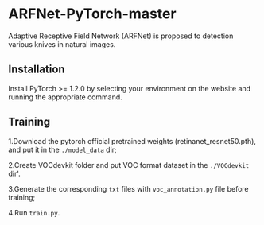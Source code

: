 # ARFNet-PyTorch-master

Adaptive Receptive Field Network (ARFNet) is proposed to detection various knives in natural images. 



## Installation

Install PyTorch >= 1.2.0 by selecting your environment on the website and running the appropriate command.



## Training

1.Download the pytorch official pretrained weights (retinanet_resnet50.pth), and put it in the `./model_data` dir;<br>

2.Create VOCdevkit folder and put VOC format dataset in the `./VOCdevkit` dir'. <br>

3.Generate the corresponding `txt` files with `voc_annotation.py` file before training;<br>

4.Run `train.py`.

